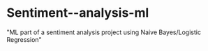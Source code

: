 # Sentiment--analysis-ml
"ML part of a sentiment analysis project using Naive Bayes/Logistic Regression"
